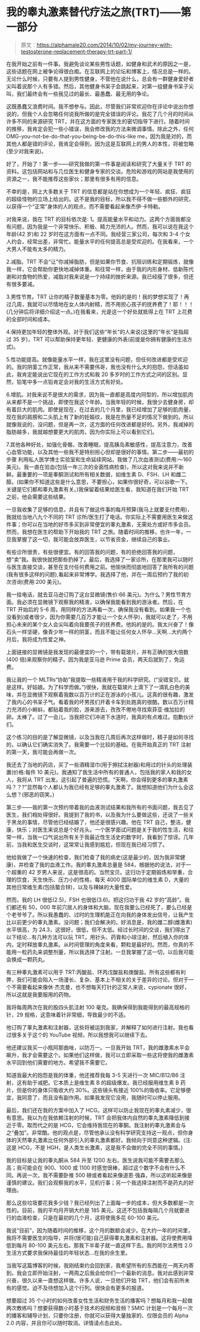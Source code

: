 # 我的睾丸激素替代疗法之旅(TRT)——第一部分

> 原文：<https://alphamale20.com/2014/10/02/my-journey-with-testosterone-replacement-therapy-trt-part-1/>

在我开始之前有一件事。我避免谈论某些男性话题，如健身和武术的原因之一是，这些话题在网上被争论得很白痴。在互联网上的论坛和博客上，情况总是一样的。无论什么时候，只要有人提到男性健身，不管他在说什么，总会有一群健身爱好者尖叫着说那个人有多错。然后，其他健身书呆子会跳起来，对第一组健身书呆子尖叫，我们最终会有一些我见过的最长、最愚蠢、最无用的争论。

这既愚蠢又浪费时间。我不想参与。因此，尽管我们非常欢迎你在评论中说出你想说的，但我个人会忽略任何说我所做的是完全错误的评论。我花了几个月的时间从许多不同的来源研究 TRT，并在这方面的专家医生的密切指导下进行。随着时间的推移，我肯定会犯一些小错误，我会修改我的方法来微调事情。除此之外，任何 OMG-you-not-be-do-that-you-being-be-do-this-like me，因为我是对的，而其他人都是错的评论，我肯定会得到，因为这是互联网上的男人的本性，将被忽略(至少对我来说)。

好了，开始了！第一步——研究我做的第一件事是阅读和研究了大量关于 TRT 的资料。这包括网站和与几位医生和健身专家的交谈。危险和游戏的网站是我使用的资源之一，我不能推荐这些家伙；那里有很多有用的信息。

不幸的是，网上大多数关于 TRT 的信息都是站在你想成为一个年轻、疯狂、疯狂的超级怪物的立场上给出的。这不是我的目标，所以我不得不做一些额外的研究，以获得一个“正常”身体的人的观点，而不需要看起来像杰伊·卡特勒。

对我来说，我在 TRT 的目标依次是:
1。提高能量水平和动力。这两个方面我都没有问题，因为我是一个非常快乐、积极、精力充沛的人。然而，我可以说在我这个年龄(42 岁)和 22 岁时在这方面有一点不同。我经营三家公司，每次和 3-4 个女人约会，经常出差，非常忙。能量水平的任何提高总是受欢迎的。在我看来，一个大男人不能有太多的精力。

2.减脂。TRT 不会“让”你减掉脂肪，但是如果你节食、抗阻训练和定期锻炼，就像我一样，它会帮助你更快地减掉体重。和往常一样，由于我的内形身材、低新陈代谢和对食物的热爱，减脂对我来说是一个持续的挫折来源。我已经瘦了很多，但还有很多要减。

3.男性节育。TRT 让你的精子数量基本为零。他妈的是的！我的梦想实现了！再过几周，我就可以尽情地在女人体内射精，而不用担心孩子的抚养费了！耶！！！(几分钟后将详细介绍这一点。)在我看来，光是这一个好处就抵得上在 TRT 上花费的全部时间和成本。

4.保持更加年轻的整体外观。对于我们这些“年长”的人来说(这里的“年长”是指超过 35 岁)，TRT 可以帮助保持更年轻、更健康的外表(前提是你拥有健康的生活方式)。

5.性功能提高。就像能量水平一样，我在这里没有问题，但任何改进都是受欢迎的。我的阴茎工作正常，我从来不需要伟哥，我也没有什么大的抱怨，但话虽如此，我肯定能说出它现在的工作方式和我 20 多岁时的工作方式之间的区别。显然，铅笔中多一点铅肯定会对我的生活方式有好处。

6.增肌。对我来说不是很大的需求，因为我一直都是高度内同型的，所以增加肌肉从来都不是一个挑战，即使在我这个年龄。当我年轻的时候，我很少去健身房，却有着巨大的肌肉。即使是现在，在过去的几个月里，我已经增加了足够的肌肉量，现在我的肩膀和二头肌上有了新的妊娠纹，我是在热量不足的情况下做到的。所以就像我说的，没问题，但是再一次，这方面的任何改进都是好的。另外，我减掉的脂肪越多，我就越想要更大的肌肉，因为你实际上可以看到它们。

7.其他各种好处，如强化骨骼，改善睡眠，提高胰岛素敏感性，提高注意力，改善心血管功能，以及其他一些我不是特别担心但却是很好的事情。第二步——最初的步骤
利用私人医学博士实验室和生命延续网站，我做了几次血液测试(费用:～160 美元)。我一直在验血(包括一年三次的全面性病检查)，所以这对我来说并不新鲜。最重要的一项是睾酮测试和所有相关数据，如维生素 D、FSH、LH 和雌二醇。(如果你不知道这些是什么意思，不要担心，如果你很好奇，可以谷歌一下。关键是它们都和睾丸激素有关。)我保留着结果给医生看，我知道在我们开始 TRT 之前，他会需要这些结果。

一旦我收集了足够的信息，并且有了做这件事的每月预算(我马上就要支付费用)，我就给当地八九个不同的 TRT 诊所/医生打了电话。你实际上不需要用医生来做这件事；你可以在当地的好市多买到非常便宜的睾丸激素，无需处方或好市多会员。然而，我想在医生的帮助下开始我的 TRT 之旅。随着时间的推移，也许一年，一旦我掌握了这一切，我可能会放弃医生，以节省资金，继续自己的事业。

有些诊所很贵，有些很便宜。有的回答我的问题，有的拒绝回答我的问题，想“卖”我。我很快就把那些扔掉了。最后，我选择了一家诊所，在那里我可以随时与医生直接交谈，甚至在支付任何费用之前。他愉快而彻底地回答了我所有的问题(我有很多这样的问题),看起来非常博学。我选择了他，并在一周后预约了我的初次咨询(费用:200 美元)。

我一挂电话，就去亚马逊订购了这台显微镜(售价:66 美元)。为什么？男性节育方面。我必须在显微镜下观察我的精液，以确保我能看到我的游泳者。然后，在 TRT 开始后的 5-6 周，用同样的方法再看一次，确保我没有看到。如果我一个也没看到(或者很少，因为你需要几百万才能让一个女人怀孕)，我就可以走了，不用担心未来的某个女人会尖叫着向我要孩子的抚养费。他妈的是的。我太兴奋了！像石头一样坚硬，像青少年一样的阴茎，而且不能让任何女人怀孕...天啊...大约两个月后，我将成为性爱之神。

上面链接的显微镜是我发现的最便宜的一个，带有载玻片，并有正确的放大倍数(400 倍)来观察你的精子。因为我是亚马逊 Prime 会员，两天后就到了，免运费。

我让我的一个 MLTRs“协助”我提取一些精液用于我的科学研究。(“没错宝贝。就是这样。好姑娘。为了科学而做。”)很快，我就在载玻片上滴下了一滴乳白色的美味，并在显微镜下观察着我数以百万计的正在游泳的小孩儿。这真的很有趣，激发了我内心的书呆子气。看着我的坏男孩们开着卡车到处跑真的很酷。数以百万计精力充沛的小蝌蚪，都贴着我的脸，游来游去，孜孜不倦地寻找索菲亚·维加拉的卵。太棒了。过了一会儿，当我把它们冲进下水道时，我真的有点难过。抱歉伙计们。

这个练习的目的是了解显微镜，以及当我在几周后再次这样做时，精子是如何寻找的，以确认它们确实消失了。我需要一个比较的基础。在我开始真正的 TRT 注射的第一天，我可能会再做一次。

我还去了当地的药店，买了一些酒精湿巾(用于擦拭注射器)和用过的针头的处理装置(价格:每件 10 美元)。我通知了我生活中所有的普通人，包括我的家人和我的女人，我将从 TRT 出发。这引起了普遍的恐慌。“天啊，你会得到更多的睾丸激素吗？？?"显然每个人都认为我已经有足够的睾丸激素了。我想知道他们为什么会这么想？(邪恶的窃笑。)

第三步——我的第一次预约带着我的血液测试结果和我所有的书面问题，我去见了医生，我们相处得很好。我提到了我的书，以及我为什么要做这些，还说了一些关于黑龙的事情，尽管他已经结婚了，他还是很感兴趣。他在 TRT 自己，整洁，健康，快乐；对医生来说总是个好兆头。一个医学面试问题是关于我的性生活，和往常一样，当我一口气说出所有关于我最近性生活史的数字时，我看到了惊讶。几年前，当我和医生交谈时，这常常让我感到尴尬，但现在我已经习惯了。

他给我做了一个快速的检查，我们检查了我的病史(这是最少的，因为我非常健康)，并检查了我的血液工作。我的睾丸激素总量是 584，根据他的说法，对于一个超重的 42 岁男人来说，这是很高的。当然宝贝。这归功于定期锻炼和举重，合理的饮食，天生快乐、压力小的性格，每天 4000 国际单位的维生素 D，大量的其他日常维生素(包括螯合锌)，以及与辣妹的大量性爱。

然而，我的 LH 很低(2.5)，FSH 也很低(3.6)。把这归功于我 42 岁的“高龄”。我们都还有 50，000 年前穴居人的身体和大脑，现在我要么已经死了，要么已经是个老爷爷了。所以我愚蠢的、过时的生理机能正在向我的身体发出信号，让我产生比以前更少的睾丸激素。没问题；我们会解决的。好消息是，我的雌二醇(雌激素)水平很高，为 24.3，这很好，很低，但不太低。经过长时间的交谈，我们得出了以下结论...有几种方法可以玩 TRT。用针头、药膏和小球注射，然后植入你的体内，定时释放睾丸激素。从时间管理的角度来看，颗粒是最好的。然而，你真的不能用一粒药丸来调整剂量，所以我选择了注射。一旦我掌握了这一切，以后我可能会换成一颗药丸。

有三种睾丸激素可以用于 TRT:丙酸盐、环丙戊酸盐和庚酸盐。所有这些都有利弊，我们可能会陷入一场漫长、复杂、基本上不相关的关于差异的讨论。但对于一个不需要看起来像休·杰克曼，也不想每天打针的正常人来说，cypionate 很好，所以这就是我要服用的药物。

我将每周两次在我的股四头肌注射 100 毫克。我确保得到我能得到的最高规格的针，29 规格，这意味着针非常细，导致最少的不适。

他订购了睾丸激素和注射器，这些将被运到我家，并解释了如何进行注射。我也看过很多关于这个的 YouTube 视频，所以我想我可以继续下去。

他还建议我买一小瓶阿那曲唑，以防万一。一旦我开始 TRT，我的雌激素水平会飙升，我才会需要这个。如果他们这样做，我可以立即采取一些这将使我的雌激素水平回到他们需要的地方。希望我不需要它。

知道我最大的抱怨是我的体重，他还推荐我每 3-5 天进行一次 MIC/B12/B6 注射，这有助于减肥。它本质上是维生素 B 的超级爆发。我已经服用维生素 B 药片，但是你的身体只吸收大约 30%。这些镜头有接近 100%的吸收率。它足够便宜，我同意了，而且没有副作用。如果我发现它没用，我随时可以停止服用。

最后，我们还在我的方案中加入了 HCG。这样可以防止我现在的睾丸素减少，很有意思。我以为在我依赖注射的时候，TRT 会把我体内自然的睾丸激素降低到接近于零。取而代之的是 HCG，它会维持我现在的睾酮。我注射的睾丸激素会与之“叠加”。非常酷。他的观点是，尽管他承认没有科学研究支持这一观点，但你身体的天然睾丸激素比任何外部引入的睾丸激素都好。我倾向于同意这种逻辑。(注:这是 HCG，不是 HGH，是人类生长激素，这是我不会做的完全不同的事情。)

我的目标是让我的睾丸酮从 584 升至 1200 左右。医生说我可能不需要去那么高；我可能会在 900、1000 或 1100 时感觉很棒，超过这个数字不会有什么不同。再说一次，我不需要卧推 500 磅或者看起来像道恩·强森，所以这听起来像是谨慎的建议。我们会观察我的水平，见机行事；另一个我选择注射而不是药丸的好理由。

那么这些垃圾要花我多少钱？我已经列出了上面每一步的成本，但大多数都是一次性的。目前，我的平均月开销大约是 185 美元。这还不包括我每隔几个月就要进行的血液检查，只是在最初的几个月，这将使我多花 60-100 美元。

我说“目前”，因为随着时间的推移，这个月的数额会减少。在大约一年的时间里，我将不需要医生的指导，并将(很可能)自己获得睾丸激素和注射器。这将使费用降低到每月 80-100 美元左右。那我下半辈子就一直这样下去。我的阿尔法男性 2.0 生活方式要求我保持最佳的年轻状态...在我的余生里。

当我写这篇博客的时候，我刚结束约会回到家，我希望所有的东西能在一两天内寄到。我会立即开始注射，一两周之后我会给你们一个最新的消息。我对此感到非常兴奋，很久以来一直想这样做。许多人说，一旦他们开始 TRT，他们会有前所未有的感觉。迫不及待想加入这个行列。很快会有更多的报道。

想要超过 35 个小时的如何改善女性生活和财务生活的播客吗？想每月和我一起做两次教练吗？想要获得数小时基于技术的视频和音频？SMIC 计划是一个每月一次的播客和辅导计划，只要你注册，你就可以获得大量独家的、仅限会员的 Alpha 2.0 内容，并且你可以随时取消。详情请点击此处。